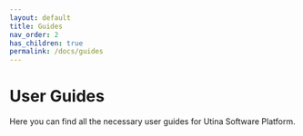 ```yaml
---
layout: default
title: Guides
nav_order: 2
has_children: true
permalink: /docs/guides
---
```


# User Guides

Here you can find all the necessary  user guides for Utina Software Platform.
